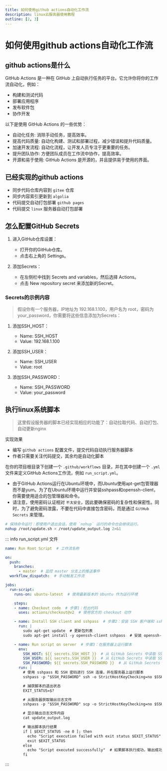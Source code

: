```yaml
---
title: 如何使用github actions自动化工作流
description: linux云服务器使用教程
outline: [2, 3]
---
```


# 如何使用github actions自动化工作流

## github actions是什么

GitHub Actions 是一种在 GitHub 上自动执行任务的平台。它允许你将你的工作流自动化，例如：

* 构建和测试代码
* 部署应用程序
* 发布软件包
* 协作开发

以下是使用 GitHub Actions 的一些优势：

* 自动化任务: 消除手动任务，提高效率。
* 提高代码质量: 自动化构建、测试和部署过程，减少错误和提升代码质量。
* 加速开发流程: 自动化流程，让开发人员专注于更重要的任务。
* 提升团队协作: 方便团队成员在工作流中协作，提高效率。
* 开源和易于使用: GitHub Actions 是开源的，并且提供易于使用的界面。

## 已经实现的github actions

* 同步代码仓库内容到 `gitee` 仓库
* 同步内容索引更新到 `algolia`
* 代码提交自动打包部署 `github pages`
* 代码提交 `linux` 服务器自动打包部署

## 怎么配置GitHub Secrets
1. 进入GitHub仓库设置：
    * 打开你的GitHub仓库。
    * 点击右上角的 Settings。

2. 添加Secrets：
    * 在左侧栏中找到 Secrets and variables，然后选择 Actions。
    * 点击 New repository secret 来添加新的Secret。

### Secrets的示例内容

> 假设你有一个服务器，IP地址为 192.168.1.100，用户名为 root，密码为 your_password，你需要将这些信息添加为Secrets：

1. 添加SSH_HOST：
    * Name: SSH_HOST
    * Value: 192.168.1.100

2. 添加SSH_USER：
    * Name: SSH_USER
    * Value: root

3. 添加SSH_PASSWORD：
    * Name: SSH_PASSWORD
    * Value: your_password

## 执行linux系统脚本

> 这里假设服务器的脚本已经实现相应的功能了：自动拉取代码、自动打包、自动更新nginx

实现效果

* 编写 `github actions` 配置文件，提交代码自动执行服务器脚本
* 作者只需要关注代码提交，其余均是自动化脚本

在你的项目根目录下创建一个 `.github/workflows` 目录，并在其中创建一个 `.yml` 文件来定义GitHub Actions工作流，例如 `run_script.yml`。

* 由于GitHub Actions运行在Ubuntu环境中，而Ubuntu使用apt-get包管理器而不是yum。为了在Ubuntu环境中运行并安装sshpass和openssh-client，你需要使用适合的包管理器和命令。
* 请注意，使用密码认证相对 `不太安全`，因此要确保密码的复杂性和保密性。同时，为了避免密码泄露，不要在代码中直接包含密码，而是通过 `GitHub Secrets` 来管理。

```sh
# 保持命令运行：即使用户退出会话，使用 `nohup` 运行的命令也会继续运行。
nohup /root/update.sh > /root/update_output.log 2>&1
```

::: info run_script.yml 文件
```yml
name: Run Root Script  # 工作流名称

on:
  push:
    branches:
      - master  # 监控 master 分支上的推送事件
  workflow_dispatch:  # 手动触发工作流

jobs:
  run-script:
    runs-on: ubuntu-latest  # 使用最新版本的 Ubuntu 作为运行环境

    steps:
    - name: Checkout code  # 步骤1：检出代码
      uses: actions/checkout@v2  # 使用官方的 checkout 动作

    - name: Install SSH client and sshpass  # 步骤2：安装 SSH 客户端和 sshpass
      run: |
        sudo apt-get update  # 更新包列表
        sudo apt-get install -y openssh-client sshpass  # 安装 openssh-client 和 sshpass

    - name: Run script on server  # 步骤3：在服务器上运行脚本
      env:
        SSH_HOST: ${{ secrets.SSH_HOST }}  # 从 GitHub Secrets 中读取 SSH 主机名
        SSH_USER: ${{ secrets.SSH_USER }}  # 从 GitHub Secrets 中读取 SSH 用户名
        SSH_PASSWORD: ${{ secrets.SSH_PASSWORD }}  # 从 GitHub Secrets 中读取 SSH 密码
      run: |
        # 使用 sshpass 和 SSH 密码进行 SSH 连接，并在服务器上运行脚本
        sshpass -p "$SSH_PASSWORD" ssh -o StrictHostKeyChecking=no $SSH_USER@$SSH_HOST 'nohup /root/update.sh > /root/update_output.log 2>&1'

        # 捕获脚本的退出状态
        EXIT_STATUS=$?

        # 从服务器获取输出日志文件
        sshpass -p "$SSH_PASSWORD" scp -o StrictHostKeyChecking=no $SSH_USER@$SSH_HOST:/root/update_output.log .

        # 显示输出日志文件内容
        cat update_output.log

        # 输出脚本执行结果
        if [ $EXIT_STATUS -ne 0 ]; then
          echo "Script execution failed with exit status $EXIT_STATUS"  # 如果脚本执行失败，输出错误状态并退出
          exit $EXIT_STATUS
        else
          echo "Script executed successfully"  # 如果脚本执行成功，输出成功消息
        fi

```
:::